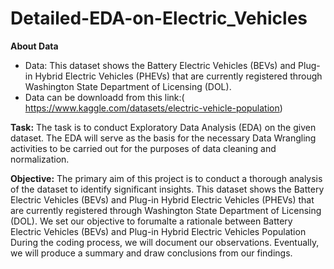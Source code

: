 # Detailed-EDA-on-Electric_Vehicles
**About Data**
- Data: This dataset shows the Battery Electric Vehicles (BEVs) and Plug-in Hybrid Electric Vehicles (PHEVs) that are currently registered through Washington State Department of Licensing (DOL).
- Data can be downloadd from this link:( https://www.kaggle.com/datasets/electric-vehicle-population)

**Task:**
The task is to conduct Exploratory Data Analysis (EDA) on the given dataset. The EDA will serve as the basis for the necessary Data Wrangling activities to be carried out for the purposes of data cleaning and normalization.

**Objective:**
The primary aim of this project is to conduct a thorough analysis of the dataset to identify significant insights.
This dataset shows the Battery Electric Vehicles (BEVs) and Plug-in Hybrid Electric Vehicles (PHEVs) that are currently registered through Washington State Department of Licensing (DOL). We set our objective to forumalte a rationale between Battery Electric Vehicles (BEVs) and Plug-in Hybrid Electric Vehicles Population
During the coding process, we will document our observations. Eventually, we will produce a summary and draw conclusions from our findings.
